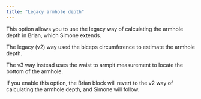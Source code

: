 ```yaml
---
title: "Legacy armhole depth"
---
```


This option allows you to use the legacy way of calculating the armhole depth in Brian, which Simone extends.

The legacy (v2) way used the biceps circumference to estimate the armhole depth.

The v3 way instead uses the waist to armpit measurement to locate the bottom of the armhole.

If you enable this option, the Brian block will revert to the v2 way of calculating the armhole depth, and Simone will follow.
